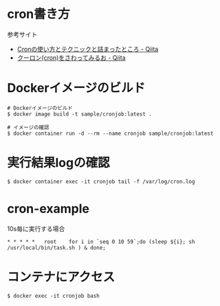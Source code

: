 # cron書き方

参考サイト 
- [Cronの使い方とテクニックと詰まったところ - Qiita](https://qiita.com/UNILORN/items/a1a3f62409cdb4256219)
- [クーロン(cron)をさわってみるお - Qiita](https://qiita.com/katsukii/items/d5f90a6e4592d1414f99)


# Dockerイメージのビルド

```
# Dockerイメージのビルド 
$ docker image build -t sample/cronjob:latest .

# イメージの確認
$ docker container run -d --rm --name cronjob sample/cronjob:latest
```

# 実行結果logの確認

```
$ docker container exec -it cronjob tail -f /var/log/cron.log
```

# cron-example

10s毎に実行する場合

```
* * * * *   root    for i in `seq 0 10 59`;do (sleep ${i}; sh /usr/local/bin/task.sh ) & done;
```

# コンテナにアクセス

```
$ docker exec -it cronjob bash 
```